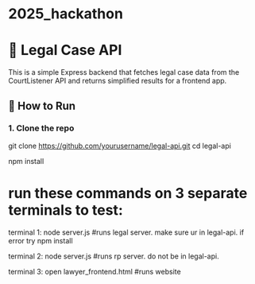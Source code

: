 # 2025_hackathon
# 🧠 Legal Case API

This is a simple Express backend that fetches legal case data from the CourtListener API and returns simplified results for a frontend app.

## 🚀 How to Run

### 1. Clone the repo
git clone https://github.com/yourusername/legal-api.git
cd legal-api

npm install

# run these commands on 3 separate terminals to test:

terminal 1: 
   node server.js #runs legal server. make sure ur in legal-api. if error try npm install

terminal 2:
    node server.js #runs rp server. do not be in legal-api.

terminal 3:
    open lawyer_frontend.html #runs website
 